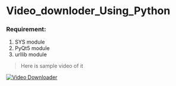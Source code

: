 # Video_downloder_Using_Python
### Requirement:
1. SYS module 
2. PyQt5 module
3. urllib module
> Here is sample video of it
>
[![Video Downloader](http://img.youtube.com/vi/5X1dXTrAJM8/0.jpg)](http://www.youtube.com/watch?v=5X1dXTrAJM8 "Video Downloader")
